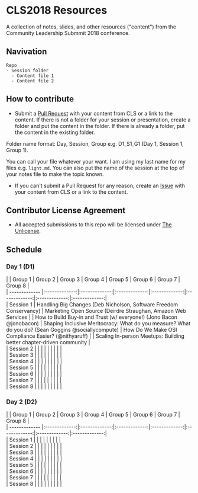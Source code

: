 # CLS2018 Resources

A collection of notes, slides, and other resources ("content") from the Community Leadership Submmit 2018 conference.

## Navivation

```
Repo
- Session folder
  - Content file 1
  - Content file 2
```

## How to contribute

- Submit a [Pull Request](https://github.com/CLSummit/CLS2018/pulls) with your content from CLS or a link to the content. If there is not a folder for your session or presentation, create a folder and put the content in the folder. If there is already a folder, put the content in the existing folder.

Folder name format: Day, Session, Group e.g. D1_S1_G1 (Day 1, Session 1, Group 1).

You can call your file whatever your want. I am using my last name for my files e.g. `light.md`. You can also put the name of the session at the top of your notes file to make the topic known.

- If you can't submit a Pull Request for any reason, create an [Issue](https://github.com/CLSummit/CLS2018/issues) with your content from CLS or a link to the content.

## Contributor License Agreement

- All accepted submissions to this repo will be licensed under [The Unlicense](https://github.com/CLSummit/CLS2018/blob/master/LICENSE.md).

## Schedule

### Day 1 (D1)

|	| Group 1	| Group 2 | Group 3 | Group 4	| Group 5 | Group 6 | Group 7 | Group 8 |  
| ------------- |:-------------:|:-------------:|:-------------:|:-------------:|:-------------:|:-------------:|:-------------:|  
| Session 1 |	Handling Big Changes (Deb Nicholson, Software Freedom Conservancy) | Marketing Open Source (Deirdre Straughan, Amazon Web Services	|  | How to Build Buy-in and Trust (w/ everyone!) (Jono Bacon @jonobacon) |	Shaping Inclusive Meritocracy: What do you measure? What do you do? (Sean Goggins @sociallycompute)	| How Do We Make OSI Compliance Easier? (@nithyaruff) | | Scaling In-person Meetups: Building better chapter-driven community |  
| Session 2 |	 | 	|  |  |		|  |  |  |  
| Session 3 |	 | 	|  |  |		|  |  |  |  
| Session 4 |	 | 	|  |  |		|  |  |  |  
| Session 5 |	 | 	|  |  |		|  |  |  |  
| Session 6 |	 | 	|  |  |		|  |  |  |  
| Session 7 |	 | 	|  |  |		|  |  |  |  
| Session 8 |	 | 	|  |  |		|  |  |  |  


### Day 2 (D2)

|	| Group 1	| Group 2 | Group 3 | Group 4	| Group 5 | Group 6 | Group 7 | Group 8 |  
| ------------- |:-------------:|:-------------:|:-------------:|:-------------:|:-------------:|:-------------:|:-------------:|  
| Session 1 |	 | 	|  |  |		|  |  |  |  
| Session 2 |	 | 	|  |  |		|  |  |  |  
| Session 3 |	 | 	|  |  |		|  |  |  |  
| Session 4 |	 | 	|  |  |		|  |  |  |  
| Session 5 |	 | 	|  |  |		|  |  |  |  
| Session 6 |	 | 	|  |  |		|  |  |  |  
| Session 7 |	 | 	|  |  |		|  |  |  |  
| Session 8 |	 | 	|  |  |		|  |  |  |  
